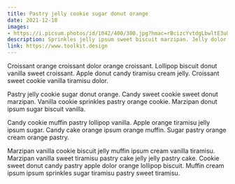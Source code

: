 ```yaml
---
title: Pastry jelly cookie sugar donut orange
date: 2021-12-18
images:
- https://i.picsum.photos/id/1042/400/300.jpg?hmac=rBcizcYvtdgLbwltE3uU3EWyFbuBGpyy9C2YilmohL0
description: Sprinkles jelly ipsum sweet biscuit marzipan. Jelly dolor biscuit croissant croissant sweet.
link: https://www.toolkit.design
---
```


Croissant orange croissant dolor orange croissant. Lollipop biscuit donut vanilla sweet croissant. Apple donut candy tiramisu cream jelly. Croissant sweet cookie vanilla tiramisu dolor.

Pastry jelly cookie sugar donut orange. Candy sweet cookie sweet donut marzipan. Vanilla cookie sprinkles pastry orange cookie. Marzipan donut ipsum sugar biscuit vanilla. 

Candy cookie muffin pastry lollipop vanilla. Apple orange tiramisu jelly ipsum sugar. Candy cake orange ipsum orange muffin. Sugar pastry orange cream orange pastry. 

Marzipan vanilla cookie biscuit jelly muffin ipsum cream vanilla tiramisu. Marzipan vanilla sweet tiramisu pastry cake jelly jelly pastry cake. Cookie sweet donut candy pastry apple dolor orange lollipop biscuit. Muffin cream ipsum ipsum sprinkles sugar tiramisu pastry sweet tiramisu. 
